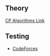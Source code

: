 ## Theory

<a href="https://cp-algorithms.com/string/aho_corasick.html">CP Algorithms Link</a>

## Testing

<ul>
<li><a href="https://codeforces.com/contest/1400/submission/275695581">CodeForces</a></li>
</ul>